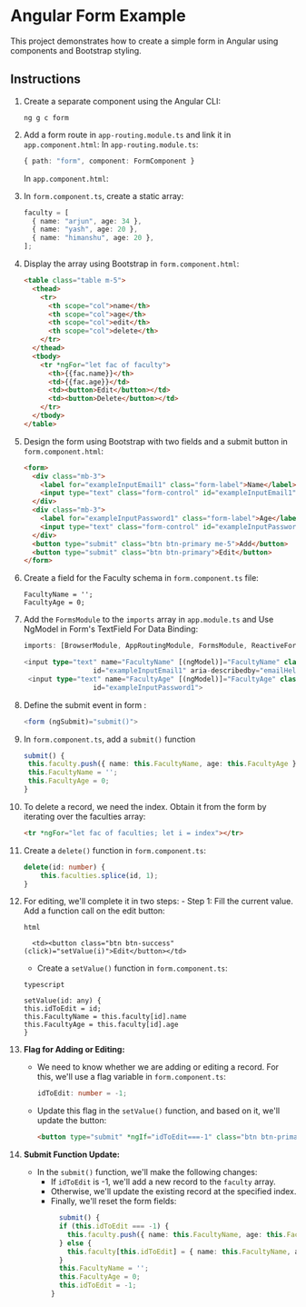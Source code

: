 # Angular Form Example

This project demonstrates how to create a simple form in Angular using components and Bootstrap styling.

## Instructions

1. Create a separate component using the Angular CLI:

   ```
   ng g c form
   ```

2. Add a form route in `app-routing.module.ts` and link it in `app.component.html`:
   In `app-routing.module.ts`:

   ```typescript
   { path: "form", component: FormComponent }
   ```

   In `app.component.html`:

3. In `form.component.ts`, create a static array:

   ```typescript
   faculty = [
     { name: "arjun", age: 34 },
     { name: "yash", age: 20 },
     { name: "himanshu", age: 20 },
   ];
   ```

4. Display the array using Bootstrap in `form.component.html`:

   ```html
   <table class="table m-5">
     <thead>
       <tr>
         <th scope="col">name</th>
         <th scope="col">age</th>
         <th scope="col">edit</th>
         <th scope="col">delete</th>
       </tr>
     </thead>
     <tbody>
       <tr *ngFor="let fac of faculty">
         <th>{{fac.name}}</th>
         <td>{{fac.age}}</td>
         <td><button>Edit</button></td>
         <td><button>Delete</button></td>
       </tr>
     </tbody>
   </table>
   ```

5. Design the form using Bootstrap with two fields and a submit button in `form.component.html`:

   ```html
   <form>
     <div class="mb-3">
       <label for="exampleInputEmail1" class="form-label">Name</label>
       <input type="text" class="form-control" id="exampleInputEmail1" aria-describedby="emailHelp" />
     </div>
     <div class="mb-3">
       <label for="exampleInputPassword1" class="form-label">Age</label>
       <input type="text" class="form-control" id="exampleInputPassword1" />
     </div>
     <button type="submit" class="btn btn-primary me-5">Add</button>
     <button type="submit" class="btn btn-primary">Edit</button>
   </form>
   ```

6. Create a field for the Faculty schema in `form.component.ts` file:

   ```
   FacultyName = '';
   FacultyAge = 0;
   ```

7. Add the `FormsModule` to the `imports` array in `app.module.ts` and Use NgModel in Form's TextField For Data Binding:

   ```typescript
   imports: [BrowserModule, AppRoutingModule, FormsModule, ReactiveFormsModule];
   ```

   ```typescript
   <input type="text" name="FacultyName" [(ngModel)]="FacultyName" class="form-control"
                    id="exampleInputEmail1" aria-describedby="emailHelp">
    <input type="text" name="FacultyAge" [(ngModel)]="FacultyAge" class="form-control"
                    id="exampleInputPassword1">
   ```

8. Define the submit event in form :

   ```typescript
   <form (ngSubmit)="submit()">
   ```

9. In `form.component.ts`, add a `submit()` function

   ```typescript
   submit() {
    this.faculty.push({ name: this.FacultyName, age: this.FacultyAge });
    this.FacultyName = '';
    this.FacultyAge = 0;
   }
   ```

10. To delete a record, we need the index. Obtain it from the form by iterating over the faculties array:

    ```html
    <tr *ngFor="let fac of faculties; let i = index"></tr>
    ```

11. Create a `delete()` function in `form.component.ts`:

    ```typescript
    delete(id: number) {
        this.faculties.splice(id, 1);
    }
    ```

12. For editing, we'll complete it in two steps: - Step 1: Fill the current value. Add a function call on the edit button:
    
    `html`
    ```
      <td><button class="btn btn-success" (click)="setValue(i)">Edit</button></td>
    ```
    
    - Create a `setValue()` function in `form.component.ts`:
     
    `typescript`
    ```
    setValue(id: any) {
    this.idToEdit = id;
    this.FacultyName = this.faculty[id].name
    this.FacultyAge = this.faculty[id].age
    }
    ```

14. **Flag for Adding or Editing:**

    - We need to know whether we are adding or editing a record. For this, we'll use a flag variable in `form.component.ts`:
      ```typescript
      idToEdit: number = -1;
      ```
    - Update this flag in the `setValue()` function, and based on it, we'll update the button:
      ```html
      <button type="submit" *ngIf="idToEdit===-1" class="btn btn-primary me-5">Add</button> <button type="submit" *ngIf="idToEdit!==-1" class="btn btn-primary">Edit</button>
      ```

15. **Submit Function Update:**
    - In the `submit()` function, we'll make the following changes:
      - If `idToEdit` is -1, we'll add a new record to the `faculty` array.
      - Otherwise, we'll update the existing record at the specified index.
      - Finally, we'll reset the form fields:
        ```typescript
          submit() {
          if (this.idToEdit === -1) {
            this.faculty.push({ name: this.FacultyName, age: this.FacultyAge });
          } else {
            this.faculty[this.idToEdit] = { name: this.FacultyName, age: this.FacultyAge };
          }
          this.FacultyName = '';
          this.FacultyAge = 0;
          this.idToEdit = -1;
        }
        ```
